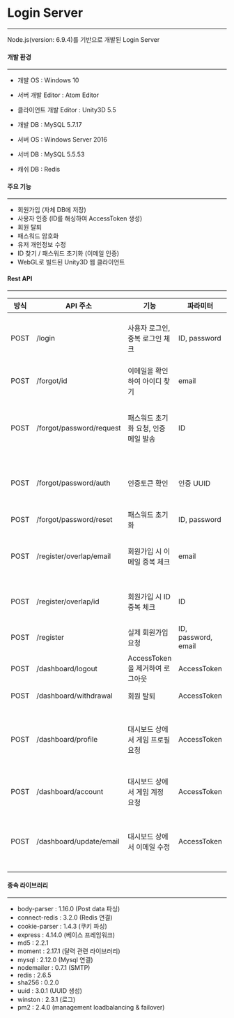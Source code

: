 # Login Server
---
Node.js(version: 6.9.4)를 기반으로 개발된 Login Server

#### 개발 환경
---
* 개발 OS : Windows 10
* 서버 개발 Editor : Atom Editor
* 클라이언트 개발 Editor : Unity3D 5.5
* 개발 DB : MySQL 5.7.17


* 서버 OS : Windows Server 2016
* 서버 DB : MySQL 5.5.53
* 캐쉬 DB : Redis

#### 주요 기능
---
* 회원가입 (자체 DB에 저장)
* 사용자 인증 (ID를 해싱하여 AccessToken 생성)
* 회원 탈퇴
* 패스워드 암호화
* 유저 개인정보 수정
* ID 찾기 / 패스워드 초기화 (이메일 인증)
* WebGL로 빌드된 Unity3D 웹 클라이언트

#### Rest API
---
방식 | API 주소 | 기능 | 파라미터 | 리턴 값
----------|----------|----------|----------|--------
POST | /login | 사용자 로그인, 중복 로그인 체크 | ID, password |성공 : 인증 토큰, 중복 로그인 : 'already login'
POST | /forgot/id |이메일을 확인하여 아이디 찾기 | email |성공 : ID, 실패 : 'find fail'
POST | /forgot/password/request | 패스워드 초기화 요청, 인증메일 발송 | ID |성공 : 'sent email', 실패 : 'fail email sent'
POST | /forgot/password/auth | 인증토큰 확인 | 인증 UUID |성공 : 'success auth', 실패 : 'fail reset password'
POST | /forgot/password/reset | 패스워드 초기화 | ID, password |성공 : 'success'
POST | /register/overlap/email | 회원가입 시 이메일 중복 체크 | email |성공 : 'email ok', 실패 : 'email overlap'
POST | /register/overlap/id | 회원가입 시 ID 중복 체크 | ID |성공 : 'id ok', 실패 : 'id overlap'
POST | /register | 실제 회원가입 요청 | ID, password, email |성공 : 'register ok'
POST | /dashboard/logout | AccessToken을 제거하여 로그아웃 | AccessToken |성공 : 'redis delete'
POST | /dashboard/withdrawal | 회원 탈퇴 | AccessToken |성공 : 'success'
POST | /dashboard/profile | 대시보드 상에서 게임 프로필 요청 | AccessToken |성공 : {"win" : win, "lose" : lose, "rating" : rating}
POST | /dashboard/account | 대시보드 상에서 게임 계정 요청 | AccessToken |성공 : {"ID" : ID, "email" : email}
POST | /dashboard/update/email | 대시보드 상에서 이메일 수정 | AccessToken |성공 : 'update email', 실패 : 'overlap email'

#### 종속 라이브러리
---
* body-parser : 1.16.0 (Post data 파싱)
* connect-redis : 3.2.0 (Redis 연결)
* cookie-parser : 1.4.3 (쿠키 파싱)
* express : 4.14.0 (베이스 프레임워크)
* md5 : 2.2.1
* moment : 2.17.1 (달력 관련 라이브러리)
* mysql : 2.12.0 (Mysql 연결)
* nodemailer : 0.7.1 (SMTP)
* redis : 2.6.5
* sha256 : 0.2.0
* uuid : 3.0.1 (UUID 생성)
* winston : 2.3.1 (로그)
* pm2 : 2.4.0 (management loadbalancing & failover)
